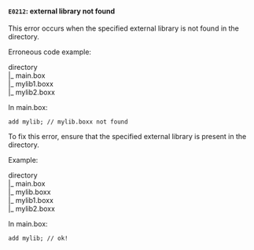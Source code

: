 #### `E0212`: external library not found

This error occurs when the specified external library is not found in the directory.

Erroneous code example:

directory  
|_ main.box  
|_ mylib1.boxx  
|_ mylib2.boxx  

In main.box:

``` 
add mylib; // mylib.boxx not found
```

To fix this error, ensure that the specified external library is present in the directory.

Example:

directory  
|_ main.box  
|_ mylib.boxx  
|_ mylib1.boxx  
|_ mylib2.boxx  

In main.box:

``` 
add mylib; // ok!
```
